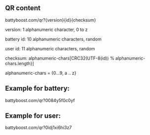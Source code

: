## QR content

battyboost.com/qr?{version}{id}{checksum}

version: 1 alphanumeric character, 0 to z

battery id: 10 alphanumeric characters, random

user id: 11 alphanumeric characters, random

checksum: alphanumeric-chars[CRC32(UTF-8(id)) % alphanumeric-chars.length}]

alphanumeric-chars = {0...9, a .. z}

## Example for battery:

battyboost.com/qr?0084y5f0c0yf

## Example for user:

battyboost.com/qr?0idj1xi6hi3z7

